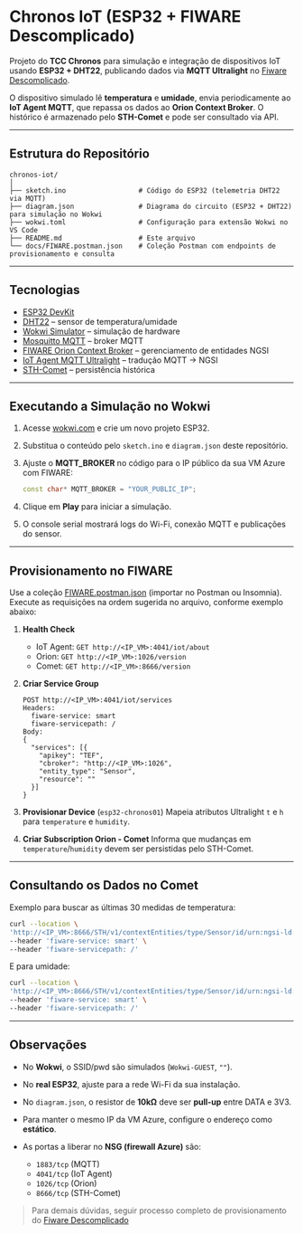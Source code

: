 # Chronos IoT (ESP32 + FIWARE Descomplicado)

Projeto do **TCC Chronos** para simulação e integração de dispositivos IoT usando **ESP32 + DHT22**, publicando dados via **MQTT Ultralight** no [Fiware Descomplicado](https://github.com/fabiocabrini/fiware).

O dispositivo simulado lê **temperatura** e **umidade**, envia periodicamente ao **IoT Agent MQTT**, que repassa os dados ao **Orion Context Broker**. O histórico é armazenado pelo **STH-Comet** e pode ser consultado via API.

---

## Estrutura do Repositório

```
chronos-iot/
│
├── sketch.ino                  # Código do ESP32 (telemetria DHT22 via MQTT)
├── diagram.json                # Diagrama do circuito (ESP32 + DHT22) para simulação no Wokwi
├── wokwi.toml                  # Configuração para extensão Wokwi no VS Code
├── README.md                   # Este arquivo
└── docs/FIWARE.postman.json    # Coleção Postman com endpoints de provisionamento e consulta
```

---

## Tecnologias

* [ESP32 DevKit](https://www.espressif.com/en/products/devkits)
* [DHT22](https://learn.adafruit.com/dht) – sensor de temperatura/umidade
* [Wokwi Simulator](https://wokwi.com) – simulação de hardware
* [Mosquitto MQTT](https://mosquitto.org/) – broker MQTT
* [FIWARE Orion Context Broker](https://fiware-orion.readthedocs.io/) – gerenciamento de entidades NGSI
* [IoT Agent MQTT Ultralight](https://fiware-iotagent-ul.readthedocs.io/) – tradução MQTT → NGSI
* [STH-Comet](https://fiware-sth-comet.readthedocs.io/) – persistência histórica

---

## Executando a Simulação no Wokwi

1. Acesse [wokwi.com](https://wokwi.com) e crie um novo projeto ESP32.
2. Substitua o conteúdo pelo `sketch.ino` e `diagram.json` deste repositório.
3. Ajuste o **MQTT\_BROKER** no código para o IP público da sua VM Azure com FIWARE:

   ```cpp
   const char* MQTT_BROKER = "YOUR_PUBLIC_IP";
   ```
4. Clique em **Play** para iniciar a simulação.
5. O console serial mostrará logs do Wi-Fi, conexão MQTT e publicações do sensor.

---

## Provisionamento no FIWARE

Use a coleção [FIWARE.postman.json](./docs/FIWARE.postman.json) (importar no Postman ou Insomnia). Execute as requisições na ordem sugerida no arquivo, conforme exemplo abaixo:

1. **Health Check**

   - IoT Agent: `GET http://<IP_VM>:4041/iot/about`
   - Orion: `GET http://<IP_VM>:1026/version`
   - Comet: `GET http://<IP_VM>:8666/version`

2. **Criar Service Group**

   ```
   POST http://<IP_VM>:4041/iot/services
   Headers:
     fiware-service: smart
     fiware-servicepath: /
   Body:
   {
     "services": [{
       "apikey": "TEF",
       "cbroker": "http://<IP_VM>:1026",
       "entity_type": "Sensor",
       "resource": ""
     }]
   }
   ```

3. **Provisionar Device** (`esp32-chronos01`)
   Mapeia atributos Ultralight `t` e `h` para `temperature` e `humidity`.

4. **Criar Subscription Orion - Comet**
   Informa que mudanças em `temperature`/`humidity` devem ser persistidas pelo STH-Comet.

---

## Consultando os Dados no Comet

Exemplo para buscar as últimas 30 medidas de temperatura:

```bash
curl --location \
'http://<IP_VM>:8666/STH/v1/contextEntities/type/Sensor/id/urn:ngsi-ld:Chronos:ESP32:001/attributes/temperature?lastN=30' \
--header 'fiware-service: smart' \
--header 'fiware-servicepath: /'
```

E para umidade:

```bash
curl --location \
'http://<IP_VM>:8666/STH/v1/contextEntities/type/Sensor/id/urn:ngsi-ld:Chronos:ESP32:001/attributes/humidity?lastN=30' \
--header 'fiware-service: smart' \
--header 'fiware-servicepath: /'
```

---

## Observações

- No **Wokwi**, o SSID/pwd são simulados (`Wokwi-GUEST`, `""`).
- No **real ESP32**, ajuste para a rede Wi-Fi da sua instalação.
- No `diagram.json`, o resistor de **10kΩ** deve ser **pull-up** entre DATA e 3V3.
- Para manter o mesmo IP da VM Azure, configure o endereço como **estático**.
- As portas a liberar no **NSG (firewall Azure)** são:

  - `1883/tcp` (MQTT)
  - `4041/tcp` (IoT Agent)
  - `1026/tcp` (Orion)
  - `8666/tcp` (STH-Comet)

> Para demais dúvidas, seguir processo completo de provisionamento do [Fiware Descomplicado](https://github.com/fabiocabrini/fiware)
